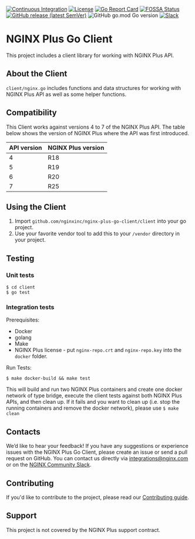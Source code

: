 
[![Continuous Integration](https://github.com/nginxinc/nginx-plus-go-client/workflows/Continuous%20Integration/badge.svg)](https://github.com/nginxinc/nginx-plus-go-client/actions)  [![License](https://img.shields.io/badge/License-Apache%202.0-blue.svg)](https://opensource.org/licenses/Apache-2.0)  [![Go Report Card](https://goreportcard.com/badge/github.com/nginxinc/nginx-plus-go-client)](https://goreportcard.com/report/github.com/nginxinc/nginx-plus-go-client)  [![FOSSA Status](https://app.fossa.com/api/projects/custom%2B5618%2Fgithub.com%2Fnginxinc%2Fnginx-plus-go-client.svg?type=shield)](https://app.fossa.com/projects/custom%2B5618%2Fgithub.com%2Fnginxinc%2Fnginx-plus-go-client?ref=badge_shield)  [![GitHub release (latest SemVer)](https://img.shields.io/github/v/release/nginxinc/nginx-plus-go-client?logo=github&sort=semver)](https://github.com/nginxinc/nginx-plus-go-client/releases/latest)  ![GitHub go.mod Go version](https://img.shields.io/github/go-mod/go-version/nginxinc/nginx-plus-go-client?logo=go) [![Slack](https://img.shields.io/badge/slack-nginxcommunity-green?logo=slack)](https://nginxcommunity.slack.com)

# NGINX Plus Go Client

This project includes a client library for working with NGINX Plus API.

## About the Client

`client/nginx.go` includes functions and data structures for working with NGINX Plus API as well as some helper functions.

## Compatibility

This Client works against versions 4 to 7 of the NGINX Plus API. The table below shows the version of NGINX Plus where the API was first introduced.

| API version | NGINX Plus version |
|-------------|--------------------|
| 4 | R18 |
| 5 | R19 |
| 6 | R20 |
| 7 | R25 |

## Using the Client

1. Import `github.com/nginxinc/nginx-plus-go-client/client` into your go project.
2. Use your favorite vendor tool to add this to your `/vendor` directory in your project.

## Testing

### Unit tests
```
$ cd client
$ go test
```

### Integration tests

Prerequisites:
* Docker
* golang
* Make
* NGINX Plus license - put `nginx-repo.crt` and `nginx-repo.key` into the `docker` folder.

Run Tests:

```
$ make docker-build && make test
```

This will build and run two NGINX Plus containers and create one docker network of type bridge, execute the client tests against both NGINX Plus APIs, and then clean up. If it fails and you want to clean up (i.e. stop the running containers and remove the docker network), please use `$ make clean`

## Contacts

We’d like to hear your feedback! If you have any suggestions or experience issues with the NGINX Plus Go Client, please create an issue or send a pull request on GitHub.
You can contact us directly via integrations@nginx.com or on the [NGINX Community Slack](https://nginxcommunity.slack.com).

## Contributing

If you'd like to contribute to the project, please read our [Contributing guide](CONTRIBUTING.md).

## Support
This project is not covered by the NGINX Plus support contract.
